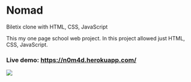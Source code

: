 # Nomad
 Biletix clone with HTML, CSS, JavaScript
 
 This my one page school web project. In this project allowed just HTML, CSS, JavaScript.
 ### Live demo: https://n0m4d.herokuapp.com/

![](https://github.com/talhacakal1/Nomad/blob/main/n0m4d.png?raw=true)
